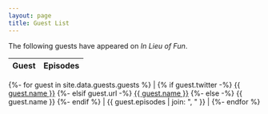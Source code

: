```yaml
---
layout: page
title: Guest List
---
```


The following guests have appeared on *In Lieu of Fun*.

| Guest | Episodes |
|-------|----------|
{%- for guest in site.data.guests.guests %}
| {% if guest.twitter -%}
    <a href="https://twitter.com/{{ guest.twitter }}">{{ guest.name }}</a>
  {%- elsif guest.url -%}
    <a href="https://twitter.com/{{ guest.url }}">{{ guest.name }}</a>
  {%- else -%}
    {{ guest.name }}
  {%- endif %} | {{ guest.episodes | join: ", " }} |
{%- endfor %}
